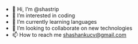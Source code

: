 - 👋 Hi, I’m @shastrip
- 👀 I’m interested in coding
- 🌱 I’m currently learning languages
- 💞️ I’m looking to collaborate on new technologies
- 📫 How to reach me shashankucv@gmail.com

<!---
shastrip/shastrip is a ✨ special ✨ repository because its `README.md` (this file) appears on your GitHub profile.
You can click the Preview link to take a look at your changes.
--->
